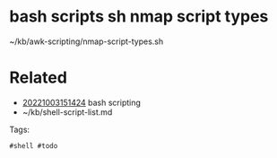 # bash scripts sh nmap script types
~/kb/awk-scripting/nmap-script-types.sh

# Related

- [20221003151424](/zet/20221003151424/README.md) bash scripting
- ~/kb/shell-script-list.md

Tags:

    #shell #todo 
